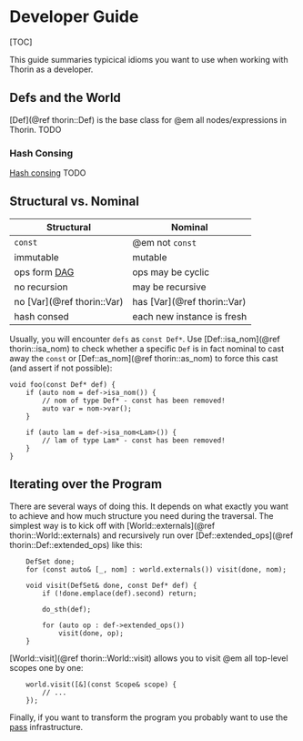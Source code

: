 # Developer Guide

[TOC]

This guide summaries typicical idioms you want to use when working with Thorin as a developer.

## Defs and the World

[Def](@ref thorin::Def) is the base class for @em all nodes/expressions in Thorin.
TODO

### Hash Consing

[Hash consing](https://en.wikipedia.org/wiki/Hash_consing) TODO

## Structural vs. Nominal

| Structural                                                            | Nominal                       |
|-----------------------------------------------------------------------|-------------------------------|
| `const`                                                               | @em not `const`               |
| immutable                                                             | mutable                       |
| ops form [DAG](https://en.wikipedia.org/wiki/Directed_acyclic_graph)  | ops may be cyclic             |
| no recursion                                                          | may be recursive              |
| no [Var](@ref thorin::Var)                                            | has [Var](@ref thorin::Var)   |
| hash consed                                                           | each new instance is fresh    |

Usually, you will encounter `defs` as `const Def*`.
Use [Def::isa_nom](@ref thorin::isa_nom) to check whether a specific `Def` is in fact nominal to cast away the `const` or [Def::as_nom](@ref thorin::as_nom) to force this cast (and assert if not possible):
```{.cpp}
void foo(const Def* def) {
    if (auto nom = def->isa_nom()) {
        // nom of type Def* - const has been removed!
        auto var = nom->var();
    }

    if (auto lam = def->isa_nom<Lam>()) {
        // lam of type Lam* - const has been removed!
    }
}
```

## Iterating over the Program

There are several ways of doing this.
It depends on what exactly you want to achieve and how much structure you need during the traversal.
The simplest way is to kick off with [World::externals](@ref thorin::World::externals) and recursively run over [Def::extended_ops](@ref thorin::Def::extended_ops) like this:
```{.cpp}
    DefSet done;
    for (const auto& [_, nom] : world.externals()) visit(done, nom);

    void visit(DefSet& done, const Def* def) {
        if (!done.emplace(def).second) return;

        do_sth(def);

        for (auto op : def->extended_ops())
            visit(done, op);
    }

```

[World::visit](@ref thorin::World::visit) allows you to visit @em all top-level scopes one by one:
```{.cpp}
    world.visit([&](const Scope& scope) {
        // ...
    });
```

Finally, if you want to transform the program you probably want to use the [pass](passes.md) infrastructure.
